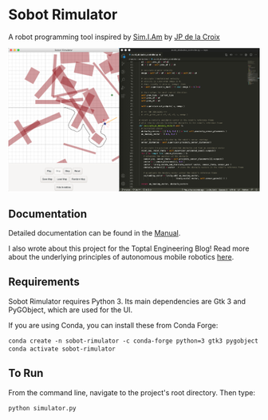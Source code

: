 # Sobot Rimulator

A robot programming tool inspired by [Sim.I.Am](http://jpdelacroix.com/software/simiam.html) by [JP de la Croix](http://jpdelacroix.com/)

![Screenshot](documentation/screenshot.png)

## Documentation

Detailed documentation can be found in the [Manual](documentation/Manual.txt).

I also wrote about this project for the Toptal Engineering Blog! Read more about the underlying principles of autonomous mobile robotics [here](https://www.toptal.com/robotics/programming-a-robot-an-introductory-tutorial).


## Requirements

Sobot Rimulator requires Python 3. Its main dependencies are Gtk 3 and PyGObject, which are used for the UI.

If you are using Conda, you can install these from Conda Forge:

```
conda create -n sobot-rimulator -c conda-forge python=3 gtk3 pygobject
conda activate sobot-rimulator
```

## To Run

From the command line, navigate to the project's root directory. Then type:

```
python simulator.py
```
